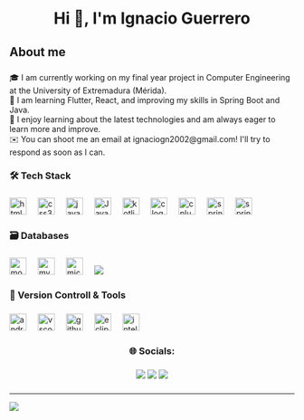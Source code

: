 <h1 align="center">Hi 👋, I'm Ignacio Guerrero</h1>

###

<h2 align="left">About me</h2>

###

<p align="left">🎓  I am currently working on my final year project in Computer Engineering at the University of Extremadura (Mérida).<br>🌱 I am learning Flutter, React, and improving my skills in Spring Boot and Java.<br>🌟 I enjoy learning about the latest technologies and am always eager to learn more and improve.<br> ✉️  You can shoot me an email at ignaciogn2002@gmail.com! I'll try to respond as soon as I can.</p>

###

<h3 align="left">🛠  Tech Stack</h3>

###

<div align="left">
  <img src="https://img.shields.io/badge/HTML5-E34F26?logo=html5&logoColor=white&style=for-the-badge" height="30" alt="html5 logo"  />
  <img width="12" />
  <img src="https://img.shields.io/badge/CSS3-1572B6?logo=css3&logoColor=white&style=for-the-badge" height="30" alt="css3 logo"  />
  <img width="12" />
  <img src="https://img.shields.io/badge/JavaScript-F7DF1E?logo=javascript&logoColor=black&style=for-the-badge" height="30" alt="javascript logo"  />
  <img width="12" />
  <img src="https://img.shields.io/badge/java-%23ED8B00.svg?style=for-the-badge&logo=openjdk&logoColor=white" height="30" alt="Java">
  <img width="12" />
  <img src="https://img.shields.io/badge/Kotlin-7F52FF?logo=kotlin&logoColor=white&style=for-the-badge" height="30" alt="kotlin logo"  />
  <img width="12" />
  <img src="https://img.shields.io/badge/C-A8B9CC?logo=c&logoColor=black&style=for-the-badge" height="30" alt="c logo"  />
  <img width="12" />
  <img src="https://img.shields.io/badge/C++-00599C?logo=cplusplus&logoColor=white&style=for-the-badge" height="30" alt="cplusplus logo"  />
  <img width="12" />
  <img src="https://img.shields.io/badge/Spring-6DB33F?logo=spring&logoColor=black&style=for-the-badge" height="30" alt="spring logo"  />
  <img width="12" />
  <img src="https://img.shields.io/badge/Spring_Boot-F2F4F9?style=for-the-badge&logo=spring-boot" height="30" alt="springboot">
</div>

###

<h3 align="left">🗃  Databases</h3>

###

<div align="left">
  <img src="https://img.shields.io/badge/MongoDB-47A248?logo=mongodb&logoColor=white&style=for-the-badge" height="30" alt="mongodb logo"  />
  <img width="12" />
  <img src="https://img.shields.io/badge/MySQL-4479A1?logo=mysql&logoColor=white&style=for-the-badge" height="30" alt="mysql logo"  />
  <img width="12" />
  <img src="https://img.shields.io/badge/Microsoft SQL Server-CC2927?logo=microsoftsqlserver&logoColor=white&style=for-the-badge" height="30" alt="microsoftsqlserver logo"  />
  <img width="12" />
  <img src="https://img.shields.io/badge/MariaDB-003545?style=for-the-badge&logo=mariadb&logoColor=white">
</div>

###

<h3 align="left">🧰  Version Controll & Tools</h3>

###

<div align="left">
  <img src="https://img.shields.io/badge/Android Studio-3DDC84?logo=androidstudio&logoColor=black&style=for-the-badge" height="30" alt="androidstudio logo"  />
  <img width="12" />
  <img src="https://img.shields.io/badge/Visual Studio Code-007ACC?logo=visualstudiocode&logoColor=white&style=for-the-badge" height="30" alt="vscode logo"  />
  <img width="12" />
  <img src="https://img.shields.io/badge/GitHub-181717?logo=github&logoColor=white&style=for-the-badge" height="30" alt="github logo"  />
  <img width="12" />
  <img src="https://img.shields.io/badge/Eclipse IDE-2C2255?logo=eclipseide&logoColor=white&style=for-the-badge" height="30" alt="eclipseide logo"  />
  <img width="12" />
  <img src="https://img.shields.io/badge/IntelliJ IDEA-000000?logo=intellijidea&logoColor=white&style=for-the-badge" height="30" alt="intellij logo" 
</div>

###

<h3 align="center">🌐 Socials:</h3>

###

<div align="center">
  <a href="www.linkedin.com/in/ignacio-guerrero-noguera-5258b5309"><img src="https://img.shields.io/badge/-Ignacio%20Guerrero-0077B5?style=flat&logo=Linkedin&logoColor=white"/></a>
  <a href="mailto:ignaciogn2002@gmail.com"><img src="https://img.shields.io/badge/-Ignacio Guerrero-D14836?style=flat&logo=Gmail&logoColor=white"/></a>
  <a href="https://www.instagram.com/ignacioo_gn/"><img src="https://img.shields.io/badge/-Ignacio%20Guerrero-E4405F?style=flat&logo=Instagram&logoColor=white"/></a>
</div>

###


###

---

[![](https://visitcount.itsvg.in/api?id=ignaciogn&icon=0&color=0)](https://visitcount.itsvg.in)


###
